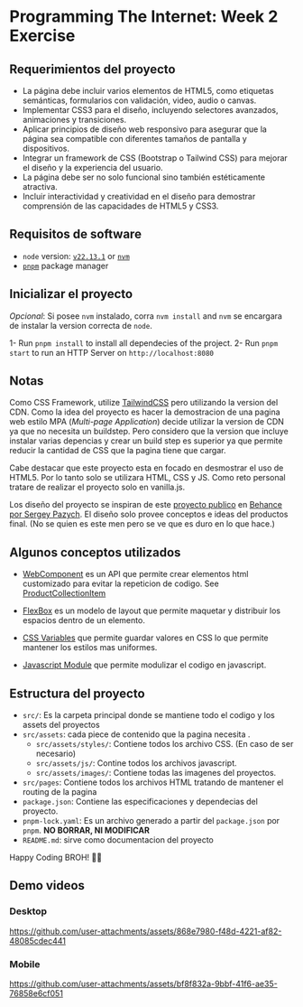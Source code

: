 # Programming The Internet: Week 2 Exercise

## Requerimientos del proyecto

- La página debe incluir varios elementos de HTML5, como etiquetas semánticas, formularios con validación, video, audio o canvas.
- Implementar CSS3 para el diseño, incluyendo selectores avanzados, animaciones y transiciones.
- Aplicar principios de diseño web responsivo para asegurar que la página sea compatible con diferentes tamaños de pantalla y dispositivos.
- Integrar un framework de CSS (Bootstrap o Tailwind CSS) para mejorar el diseño y la experiencia del usuario.
- La página debe ser no solo funcional sino también estéticamente atractiva.
- Incluir interactividad y creatividad en el diseño para demostrar comprensión de las capacidades de HTML5 y CSS3.

## Requisitos de software

- `node` version: [`v22.13.1`](https://nodejs.org/en/download) or [`nvm`](https://github.com/nvm-sh/nvm)
- [`pnpm`](https://pnpm.io/installation) package manager

## Inicializar el proyecto

*Opcional*: Si posee `nvm` instalado, corra `nvm install` and `nvm` se encargara de instalar la version correcta de `node`.

1- Run `pnpm install` to install all dependecies of the project.
2- Run `pnpm start` to run an HTTP Server on `http://localhost:8080`

## Notas

Como CSS Framework, utilize [TailwindCSS](https://tailwindcss.com/docs/installation/play-cdn) pero utilizando la version del CDN. Como la idea del proyecto es hacer la demostracion de una pagina web estilo MPA (*Multi-page Application*) decide utilizar la version de CDN ya que no necesita un buildstep. Pero considero que la version que incluye instalar varias depencias y crear un build step es superior ya que permite reducir la cantidad de CSS que la pagina tiene que cargar.

Cabe destacar que este proyecto esta en focado en desmostrar el uso de HTML5. Por lo tanto solo se utilizara HTML, CSS y JS. Como reto personal tratare de realizar el proyecto solo en vanilla.js.

Los diseño del proyecto se inspiran de este [proyecto publico](https://www.behance.net/gallery/154022259/Ecommerce-UIUX-site-Web-design-?tracking_source=search_projects|Ecommerce+Site+web+design&l=3) en [Behance por Sergey Pazych](https://www.behance.net/pazychsergey). El diseño solo provee conceptos e ideas del productos final. (No se quien es este men pero se ve que es duro en lo que hace.)

## Algunos conceptos utilizados

- [WebComponent](https://developer.mozilla.org/es/docs/Web/API/Web_components) es un API que permite crear elementos html customizado para evitar la repeticion de codigo. See [ProductCollectionItem]('./src/assets/js/components/ProductCollectionItem.js')

- [FlexBox](https://developer.mozilla.org/es/docs/Web/CSS/CSS_flexible_box_layout/Basic_concepts_of_flexbox) es un modelo de layout que permite maquetar y distribuir los espacios dentro de un elemento.

- [CSS Variables](https://developer.mozilla.org/es/docs/Web/CSS/CSS_cascading_variables/Using_CSS_custom_properties) que permite guardar valores en CSS lo que permite mantener los estilos mas uniformes.

- [Javascript Module](https://developer.mozilla.org/es/docs/Web/JavaScript/Guide/Modules) que permite modulizar el codigo en javascript.

## Estructura del proyecto

- `src/`: Es la carpeta principal donde se mantiene todo el codigo y los assets del proyectos
- `src/assets`: cada piece de contenido que la pagina necesita .
  - `src/assets/styles/`: Contiene todos los archivo CSS. (En caso de ser necesario)
  - `src/assets/js/`: Contine todos los archivos javascript.
  - `src/assets/images/`: Contiene todas las imagenes del proyectos. 
- `src/pages`: Contiene todos los archivos HTML tratando de mantener el routing de la pagina
- `package.json`: Contiene las especificaciones y dependecias del proyecto.
- `pnpm-lock.yaml`: Es un archivo generado a partir del `package.json` por `pnpm`. **NO BORRAR, NI MODIFICAR**
- `README.md`: sirve como documentacion del proyecto

Happy Coding BROH! 👊😎


## Demo videos

### Desktop
https://github.com/user-attachments/assets/868e7980-f48d-4221-af82-48085cdec441

### Mobile
https://github.com/user-attachments/assets/bf8f832a-9bbf-41f6-ae35-76858e6cf051


